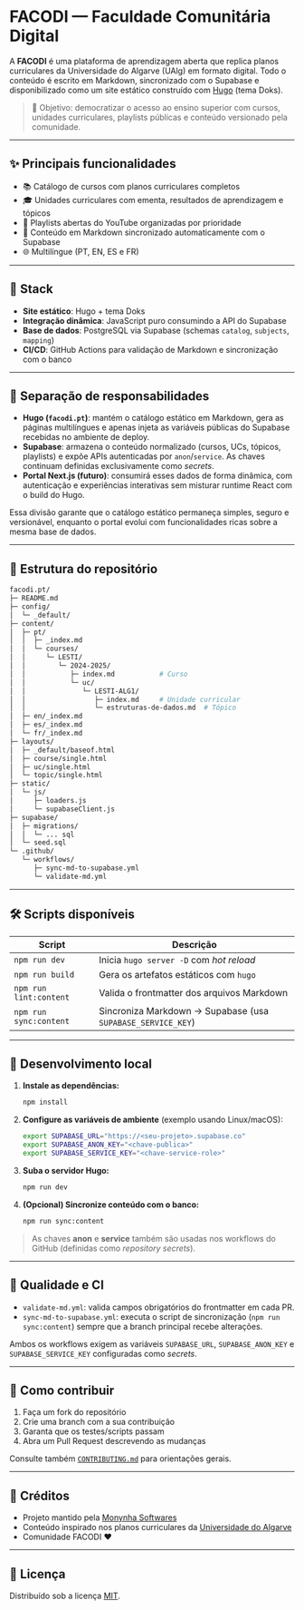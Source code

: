 # FACODI — Faculdade Comunitária Digital

A **FACODI** é uma plataforma de aprendizagem aberta que replica planos curriculares da Universidade do Algarve (UAlg) em formato digital. Todo o conteúdo é escrito em Markdown, sincronizado com o Supabase e disponibilizado como um site estático construído com [Hugo](https://gohugo.io/) (tema Doks).

> 🎯 Objetivo: democratizar o acesso ao ensino superior com cursos, unidades curriculares, playlists públicas e conteúdo versionado pela comunidade.

---

## ✨ Principais funcionalidades

- 📚 Catálogo de cursos com planos curriculares completos
- 🎓 Unidades curriculares com ementa, resultados de aprendizagem e tópicos
- 🎥 Playlists abertas do YouTube organizadas por prioridade
- 📝 Conteúdo em Markdown sincronizado automaticamente com o Supabase
- 🌐 Multilíngue (PT, EN, ES e FR)

---

## 🧱 Stack

- **Site estático**: Hugo + tema Doks
- **Integração dinâmica**: JavaScript puro consumindo a API do Supabase
- **Base de dados**: PostgreSQL via Supabase (schemas `catalog`, `subjects`, `mapping`)
- **CI/CD**: GitHub Actions para validação de Markdown e sincronização com o banco

---

## 🧭 Separação de responsabilidades

- **Hugo (`facodi.pt`)**: mantém o catálogo estático em Markdown, gera as páginas multilíngues e apenas injeta as variáveis públicas do Supabase recebidas no ambiente de deploy.
- **Supabase**: armazena o conteúdo normalizado (cursos, UCs, tópicos, playlists) e expõe APIs autenticadas por `anon`/`service`. As chaves continuam definidas exclusivamente como _secrets_.
- **Portal Next.js (futuro)**: consumirá esses dados de forma dinâmica, com autenticação e experiências interativas sem misturar runtime React com o build do Hugo.

Essa divisão garante que o catálogo estático permaneça simples, seguro e versionável, enquanto o portal evolui com funcionalidades ricas sobre a mesma base de dados.

---

## 📂 Estrutura do repositório

```bash
facodi.pt/
├─ README.md
├─ config/
│  └─ _default/
├─ content/
│  ├─ pt/
│  │  ├─ _index.md
│  │  └─ courses/
│  │     └─ LESTI/
│  │        └─ 2024-2025/
│  │           ├─ index.md           # Curso
│  │           └─ uc/
│  │              └─ LESTI-ALG1/
│  │                 ├─ index.md     # Unidade curricular
│  │                 └─ estruturas-de-dados.md  # Tópico
│  ├─ en/_index.md
│  ├─ es/_index.md
│  └─ fr/_index.md
├─ layouts/
│  ├─ _default/baseof.html
│  ├─ course/single.html
│  ├─ uc/single.html
│  └─ topic/single.html
├─ static/
│  └─ js/
│     ├─ loaders.js
│     └─ supabaseClient.js
├─ supabase/
│  ├─ migrations/
│  │  └─ ... sql
│  └─ seed.sql
└─ .github/
   └─ workflows/
      ├─ sync-md-to-supabase.yml
      └─ validate-md.yml
```

---

## 🛠️ Scripts disponíveis

| Script | Descrição |
| ------ | --------- |
| `npm run dev` | Inicia `hugo server -D` com *hot reload* |
| `npm run build` | Gera os artefatos estáticos com `hugo` |
| `npm run lint:content` | Valida o frontmatter dos arquivos Markdown |
| `npm run sync:content` | Sincroniza Markdown → Supabase (usa `SUPABASE_SERVICE_KEY`) |

---

## 🚀 Desenvolvimento local

1. **Instale as dependências:**
   ```bash
   npm install
   ```

2. **Configure as variáveis de ambiente** (exemplo usando Linux/macOS):
   ```bash
   export SUPABASE_URL="https://<seu-projeto>.supabase.co"
   export SUPABASE_ANON_KEY="<chave-publica>"
   export SUPABASE_SERVICE_KEY="<chave-service-role>"
   ```

3. **Suba o servidor Hugo:**
   ```bash
   npm run dev
   ```

4. **(Opcional) Sincronize conteúdo com o banco:**
   ```bash
   npm run sync:content
   ```

> As chaves **anon** e **service** também são usadas nos workflows do GitHub (definidas como *repository secrets*).

---

## 🧪 Qualidade e CI

- `validate-md.yml`: valida campos obrigatórios do frontmatter em cada PR.
- `sync-md-to-supabase.yml`: executa o script de sincronização (`npm run sync:content`) sempre que a branch principal recebe alterações.

Ambos os workflows exigem as variáveis `SUPABASE_URL`, `SUPABASE_ANON_KEY` e `SUPABASE_SERVICE_KEY` configuradas como *secrets*.

---

## 🤝 Como contribuir

1. Faça um fork do repositório
2. Crie uma branch com a sua contribuição
3. Garanta que os testes/scripts passam
4. Abra um Pull Request descrevendo as mudanças

Consulte também [`CONTRIBUTING.md`](./CONTRIBUTING.md) para orientações gerais.

---

## 👥 Créditos

- Projeto mantido pela [Monynha Softwares](https://monynha.com)
- Conteúdo inspirado nos planos curriculares da [Universidade do Algarve](https://www.ualg.pt)
- Comunidade FACODI ❤️

---

## 📜 Licença

Distribuído sob a licença [MIT](./LICENSE).
